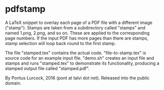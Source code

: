 # pdfstamp

A LaTeX snippet to overlay each page of a PDF file with a different
image ("stamp"). Stamps are taken from a subdirectory called "stamps"
and named 1.png, 2.png, and so on. These are applied to the
corresponding page numbers. If the input PDF has more pages than there
are stamps, stamp selection will loop back round to the first stamp.

The file "stamped.tex" contains the actual code. "file-to-stamp.tex" is
source code for an example input file. "demo.sh" creates an input file
and stamps and runs "stamped.tex" to demonstrate its functionality,
producing a stamped output file called "stamped.pdf".

By Pontus Lurcock, 2016 (pont at talvi dot net). Released into the
public domain.

